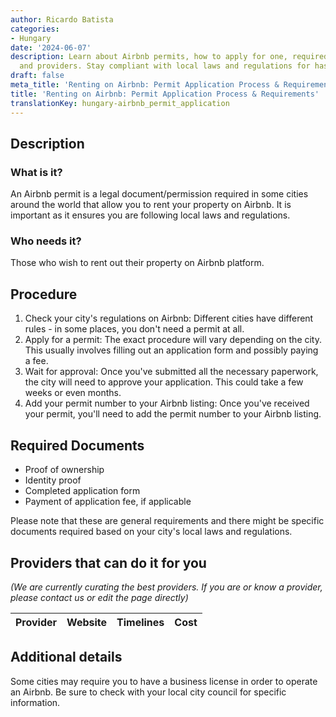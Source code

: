 ```yaml
---
author: Ricardo Batista
categories:
- Hungary
date: '2024-06-07'
description: Learn about Airbnb permits, how to apply for one, required documents,
  and providers. Stay compliant with local laws and regulations for hassle-free renting.
draft: false
meta_title: 'Renting on Airbnb: Permit Application Process & Requirements'
title: 'Renting on Airbnb: Permit Application Process & Requirements'
translationKey: hungary-airbnb_permit_application
---
```



## Description
### What is it?
An Airbnb permit is a legal document/permission required in some cities around the world that allow you to rent your property on Airbnb. It is important as it ensures you are following local laws and regulations.

### Who needs it?
Those who wish to rent out their property on Airbnb platform.

## Procedure
1. Check your city's regulations on Airbnb: Different cities have different rules - in some places, you don't need a permit at all.
2. Apply for a permit: The exact procedure will vary depending on the city. This usually involves filling out an application form and possibly paying a fee.
3. Wait for approval: Once you've submitted all the necessary paperwork, the city will need to approve your application. This could take a few weeks or even months.
4. Add your permit number to your Airbnb listing: Once you've received your permit, you'll need to add the permit number to your Airbnb listing.

## Required Documents
- Proof of ownership
- Identity proof
- Completed application form
- Payment of application fee, if applicable

Please note that these are general requirements and there might be specific documents required based on your city's local laws and regulations.

## Providers that can do it for you

_(We are currently curating the best providers. If you are or know a provider, please contact us or edit the page directly)_

| Provider        |     Website     |     Timelines    |       Cost      |
| --------------- | --------------- |  :-------------: | :-------------: |

## Additional details
Some cities may require you to have a business license in order to operate an Airbnb. Be sure to check with your local city council for specific information.